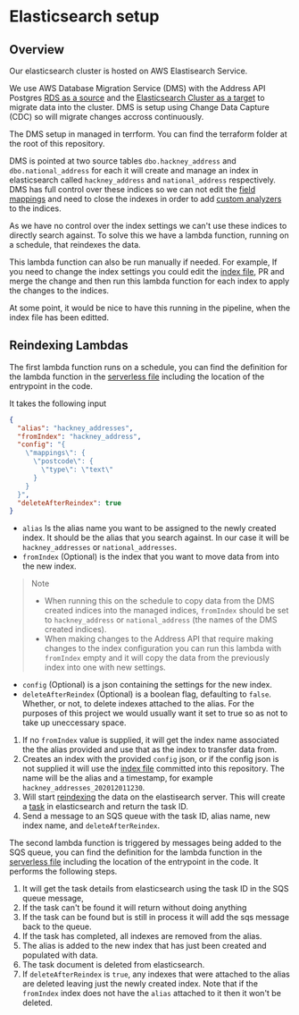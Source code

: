 
# Elasticsearch setup 
## Overview
Our elasticsearch cluster is hosted on AWS Elastisearch Service.

We use AWS Database Migration Service (DMS) with the Address API Postgres [RDS as a source](https://docs.aws.amazon.com/dms/latest/userguide/CHAP_Source.PostgreSQL.html) and the [Elasticsearch Cluster as a target](https://docs.aws.amazon.com/dms/latest/userguide/CHAP_Target.Elasticsearch.html) to migrate data into the cluster. DMS is setup using Change Data Capture (CDC) so will migrate changes accross continuously.

The DMS setup in managed in terrform. You can find the terraform folder at the root of this repository.

DMS is pointed at two source tables `dbo.hackney_address` and `dbo.national_address` for each it will create and manage an index in elasticsearch called `hackney_address` and `national_address` respectively. DMS has full control over these indices so we can not edit the [field mappings](https://www.elastic.co/guide/en/elasticsearch/reference/current/mapping.html) and need to close the indexes in order to add [custom analyzers](https://www.elastic.co/guide/en/elasticsearch/reference/7.10/analysis-custom-analyzer.html) to the indices. 

As we have no control over the index settings we can't use these indices to directly search against. To solve this we have a lambda function, running on a schedule, that reindexes the data. 

This lambda function can also be run manually if needed. For example, If you need to change the index settings you could edit the [index file](../data/elasticsearch/index.json), PR and merge the change and then run this lambda function for each index to apply the changes to the indices.

At some point, it would be nice to have this running in the pipeline, when the index file has been editted. 

## Reindexing Lambdas

The first lambda function runs on a schedule, you can find the definition for the lambda function in the [serverless file](../serverless.yml#L30) including the location of the entrypoint in the code.

It takes the following input
```json
{
  "alias": "hackney_addresses",
  "fromIndex": "hackney_address",
  "config": "{
    \"mappings\": {
      \"postcode\": {
        \"type\": \"text\"
      }
    }
  }",
  "deleteAfterReindex": true
}
```

- `alias` Is the alias name you want to be assigned to the newly created index. It should be the alias that you search against. In our case it will be `hackney_addresses` or `national_addresses`.
- `fromIndex` (Optional) is the index that you want to move data from into the new index.
>Note
>  - When running this on the schedule to copy data from the DMS created indices into the managed indices, `fromIndex` should be set to `hackney_address` or `national_address` (the names of the DMS created indices).
>  - When making changes to the Address API that require making changes to the index configuration you can run this lambda with `fromIndex` empty and it will copy the data from the previously index into one with new settings. 
- `config` (Optional) is a json containing the settings for the new index.
- `deleteAfterReindex` (Optional) is a boolean flag, defaulting to `false`. Whether, or not, to delete indexes attached to the alias. For the purposes of this project we would usually want it set to true so as not to take up uneccessary space. 

1. If no `fromIndex` value is supplied, it will get the index name associated the the alias provided and use that as the index to transfer data from.
2. Creates an index with the provided `config` json, or if the config json is not supplied it will use the [index file](../data/elasticsearch/index.json) committed into this repository. The name will be the alias and a timestamp, for example `hackney_addresses_202012011230`.
3. Will start [reindexing](https://www.elastic.co/guide/en/elasticsearch/client/net-api/current/reindexing-documents.html#reindex) the data on the elastisearch server. This will create a [task](https://www.elastic.co/guide/en/elasticsearch/reference/current/tasks.html) in elasticsearch and return the task ID.
4. Send a message to an SQS queue with the task ID, alias name, new index name, and `deleteAfterReindex`.

The second lambda function is triggered by messages being added to the SQS queue, you can find the definition for the lambda function in the [serverless file](../serverless.yml#L40) including the location of the entrypoint in the code. It performs the following steps.

1. It will get the task details from elasticsearch using the task ID in the SQS queue message,
2. If the task can't be found it will return without doing anything
3. If the task can be found but is still in process it will add the sqs message back to the queue.
4. If the task has completed, all indexes are removed from the alias.
5. The alias is added to the new index that has just been created and populated with data.
6. The task document is deleted from elasticsearch.
7. If `deleteAfterReindex` is `true`, any indexes that were attached to the alias are deleted leaving just the newly created index. Note that if the `fromIndex` index does not have the `alias` attached to it then it won't be deleted.
